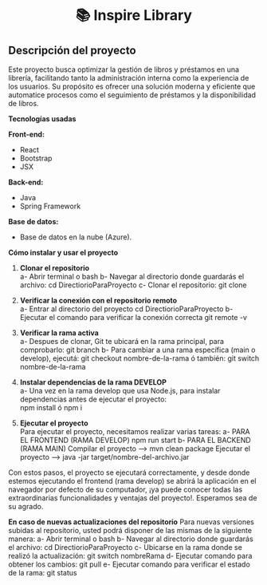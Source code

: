 <div align="center">
  <h1>📚 Inspire Library</h1>
</div>
<div>
    <h2>Descripción del proyecto</h2>
    Este proyecto busca optimizar la gestión de libros y préstamos en una librería, facilitando tanto la administración interna como la experiencia de los usuarios. Su propósito es ofrecer una solución moderna y eficiente que automatice procesos como el seguimiento de préstamos y la disponibilidad de libros.  
</div>

<div>
    <p className='mt-3'>
        <strong>
        Tecnologías usadas
        </strong>
    </p>  
</div>

**Front-end:**  
- React  
- Bootstrap  
- JSX  

**Back-end:**  
- Java
- Spring Framework  

**Base de datos:**  
- Base de datos en la nube (Azure).  

**Cómo instalar y usar el proyecto**  

1. **Clonar el repositorio**  
a- Abrir terminal o bash
b- Navegar al directorio donde guardarás el archivo: 
    cd  DirectiorioParaProyecto
c- Clonar el repositorio:
    git clone <URL del repositorio>

2. **Verificar la conexión con el repositorio remoto**  
a- Entrar al directorio del proyecto
    cd  DirectiorioParaProyecto
b- Ejecutar el comando para verificar la conexión correcta
    git remote -v

3. **Verificar la rama activa**  
a- Despues de clonar, Git te ubicará en la rama principal, para comprobarlo:
    git branch
b- Para cambiar a una rama específica (main o develop), ejecutá:
    git checkout nombre-de-la-rama
    ó también:
    git switch nombre-de-la-rama

4. **Instalar dependencias de la rama DEVELOP**  
a- Una vez en la rama develop que usa Node.js, para instalar dependencias antes de ejecutar el proyecto:    
    npm install ó npm i

5. **Ejecutar el proyecto**  
Para ejecutar el proyecto, necesitamos realizar varias tareas:
a- PARA EL FRONTEND (RAMA DEVELOP)
    npm run start 
b- PARA EL BACKEND (RAMA MAIN) 
    Compilar el proyecto --> mvn clean package
    Ejecutar el proyecto --> java -jar target/nombre-del-archivo.jar

Con estos pasos, el proyecto se ejecutará correctamente, y desde donde estemos ejecutando el frontend (rama develop) se abrirá la aplicación en el navegador por defecto de su computador, ¡ya puede conocer todas las extraordinarias funcionalidades  y ventajas del proyecto!. Esperamos sea de su agrado.

**En caso de nuevas actualizaciones del repositorio**
Para nuevas versiones subidas al repositorio, usted podrá disponer de las mismas de la siguiente manera:
a- Abrir terminal o bash
b- Navegar al directorio donde guardarás el archivo: 
    cd  DirectiorioParaProyecto
c- Ubicarse en la rama donde se realizó la actualización:
    git switch nombreRama
d- Ejecutar comando para obtener los cambios:
    git pull
e- Ejecutar comando para verificar el estado de la rama:
    git status
